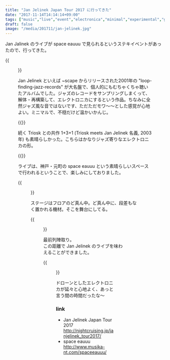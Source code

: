 ```yaml
---
title: "Jan Jelinek Japan Tour 2017 に行ってきた"
date: "2017-11-14T14:14:14+09:00"
tags: ["music","live","event","electronica","minimal","experimental","glitch"]
draft: false
image: "/media/201711/jan-jelinek.jpg"
---
```


Jan Jalinek のライブが space eauuu で見られるというステキイベントがあったので、行ってきた。

{{<figure src="/media/201711/jan-jelinek.jpg">}}

Jan Jelinek といえば ~scape からリリースされた2001年の "loop-finding-jazz-records" が大名盤で、個人的にもむちゃくちゃ聴いたアルバムでした。ジャズのレコードをサンプリングしまくって、解体・再構築して、エレクトロニカにするという作品。ちなみに全然ジャズ風な音ではないです、ただただモワ〜〜とした感覚が心地よい。ミニマルで、不穏だけど温かいかんじ。

{{<youtube src="Lyd9PwXM-A8" title="Jan Jelinek - Tendency">}}

続く Triosk との共作 1+3+1 (Triosk meets Jan Jelinek 名義, 2003年) も素晴らしかった。こちらはかなりジャズ寄りなエレクトロニカの形。

{{<youtube src="FV-05sGb48I" title="Triosk meets Jan Jelinek - On The Lake">}}

ライブは、神戸・元町の space eauuu という素晴らしいスペースで行われるということで、楽しみにしておりました。

{{<figure src="https://scontent-nrt1-1.cdninstagram.com/t51.2885-15/s640x640/sh0.08/e35/23421625_281896108998703_2663544601637289984_n.jpg">}}

ステージはフロアのど真ん中。ど真ん中に、段差もなく置かれる機材。そこを舞台にしてる。

{{<figure src="https://scontent-nrt1-1.cdninstagram.com/t51.2885-15/s640x640/sh0.08/e35/23416795_128876471100033_268705394694553600_n.jpg">}}

最前列陣取り。  
この距離で Jan Jelinek のライブを味わえることができました。

{{<figure src="https://scontent-nrt1-1.cdninstagram.com/t51.2885-15/s750x750/sh0.08/e35/23498214_189935621568239_3224234203965030400_n.jpg">}}

ドローンとしたエレクトロニカが延々と心地よく、あっと言う間の時間だったな〜

### link

- Jan Jelinek Japan Tour 2017  
http://nightcruising.jp/janjelinek_tour2017/
- space eauuu  
http://www.musika-nt.com/spaceeauuu/
